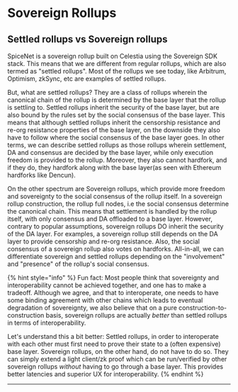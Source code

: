 # Sovereign Rollups

## Settled rollups vs Sovereign rollups

SpiceNet is a sovereign rollup built on Celestia using the Sovereign SDK stack. This means that we are different from regular rollups, which are also termed as "settled rollups". Most of the rollups we see today, like Arbitrum, Optimism, zkSync, etc are examples of settled rollups.&#x20;

But, what are settled rollups? They are a class of rollups wherein the canonical chain of the rollup is determined by the base layer that the rollup is settling to. Settled rollups inherit the security of the base layer, but are also bound by the rules set by the social consensus of the base layer. This means that although settled rollups inherit the censorship resistance and re-org resistance properties of the base layer, on the downside they also have to follow where the social consensus of the base layer goes. In other terms, we can describe settled rollups as those rollups wherein settlement, DA and consensus are decided by the base layer, while only execution freedom is provided to the rollup. Moreover, they also cannot hardfork, and if they do, they hardfork along with the base layer(as seen with Ethereum hardforks like Dencun).

On the other spectrum are Sovereign rollups, which provide more freedom and sovereignty to the social consensus of the rollup itself. In a sovereign rollup construction, the rollup full nodes, i.e the social consensus determine the canonical chain. This means that settlement is handled by the rollup itself, with only consensus and DA offloaded to a base layer. However, contrary to popular assumptions, sovereign rollups DO inherit the security of the DA layer. For examples, a sovereign rollup still depends on the DA layer to provide censorship and re-org resistance. Also, the social consensus of a sovereign rollup also votes on hardforks. All-in-all, we can differentiate sovereign and settled rollups depending on the "involvement" and "presence" of the rollup's social consensus.&#x20;

{% hint style="info" %}
Fun fact: Most people think that sovereignty and interoperability cannot be achieved together, and one has to make a tradeoff. Although we agree, and that to interoperate, one needs to have some binding agreement with other chains which leads to eventual degradation of sovereignty, we also believe that on a pure construction-to-construction basis, sovereign rollups are actually _better_ than settled rollups in terms of interoperability.

Let's understand this a bit better: Settled rollups, in order to interoperate with each other must first need to prove their state to a (often expensive) base layer. Sovereign rollups, on the other hand, do not have to do so. They can simply extend a light client/zk proof which can be run/verified by other sovereign rollups _without_ having to go through a base layer. This provides better latencies and superior UX for interoperability.
{% endhint %}

***
